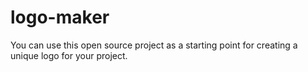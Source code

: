 # logo-maker
You can use this open source project as a starting point for creating a unique logo for your project.
